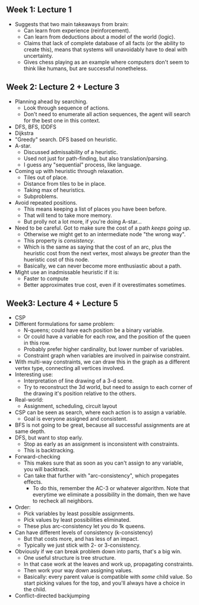 ## Week 1: Lecture 1

* Suggests that two main takeaways from brain:
    * Can learn from experience (reinforcement).
    * Can learn from deductions about a model of the world (logic).
    * Claims that lack of complete database of all facts (or the
      ability to create this), means that systems will unavoidably
      have to deal with uncertainty.
    * Gives chess playing as an example where computers don't seem to
      think like humans, but are successful nonetheless.

## Week 2: Lecture 2 + Lecture 3

* Planning ahead by searching.
    * Look through sequence of actions.
    * Don't need to enumerate all action sequences, the agent will
      search for the best one in this context.
* DFS, BFS, IDDFS
* Dijkstra
* "Greedy" search. DFS based on heuristic.
* A-star.
    * Discussed admissability of a heuristic.
    * Used not just for path-finding, but also translation/parsing.
    * I guess any "sequential" process, like language.
* Coming up with heuristic through relaxation.
    * Tiles out of place.
    * Distance from tiles to be in place.
    * Taking max of heuristics.
    * Subproblems.
* Avoid repeated positions.
    * This means keeping a list of places you have been before.
    * That will tend to take more memory.
    * But prolly not a lot more, if you're doing A-star...
* Need to be careful. Got to make sure the cost of a path *keeps going
  up*.
    * Otherwise we might get to an intermediate node "the wrong way".
    * This property is *consistency*.
    * Which is the same as saying that the cost of an arc, plus the
      heuristic cost from the next vertex, most always be *greater*
      than the hueristic cost of this node.
    * Basically, we can never become more enthusiastic about a path.
* Might use an inadmissable heuristic if it is:
    * Faster to compute
    * Better approximates true cost, even if it overestimates
      sometimes.

## Week3: Lecture 4 + Lecture 5

* CSP
* Different formulations for same problem:
    * N-queens; could have each position be a binary variable.
    * Or could have a variable for each row, and the position of the
      queen in this row.
    * Probably prefer higher cardinality, but lower number of
      variables.
    * Constraint graph when variables are involved in pairwise
      constraint.
* With multi-way constraints, we can draw this in the graph as a
  different vertex type, connecting all vertices involved.
* Interesting use:
    * Interpretation of line drawing of a 3-d scene.
    * Try to reconstruct the 3d world, but need to assign to each
      corner of the drawing it's position relative to the others.
* Real-world:
    * Assignment, scheduling, circuit layout
* CSP can be seen as search, where each action is to assign a
  variable.
    * Goal is everyone assigned and consistent.
* BFS is not going to be great, because all successful assignments are
  at same depth.
* DFS, but want to stop early.
    * Stop as early as an assignment is inconsistent with constraints.
    * This is backtracking.
* Forward-checking
    * This makes sure that as soon as you can't assign to any
      variable, you will backtrack.
    * Can take that further with "arc-consistency", which propegates
      effects.
        * To do this, remember the AC-3 or whatever algorithm. Note
          that everytime we eliminate a possibility in the domain,
          then we have to recheck all neighbors.
* Order:
    * Pick variables by least possible assignments.
    * Pick values by least possibilities eliminated.
    * These plus arc-consistency let you do 1k queens.
* Can have different levels of consistency (k-consistency)
    * But that costs more, and has less of an impact.
    * Typically we just stick with 2- or 3-consistency.
* Obviously if we can break problem down into parts, that's a big win.
    * One useful structure is tree structure.
    * In that case work at the leaves and work up, propagating
      constraints.
    * Then work your way down assigning values.
    * Basically: every parent value is compatible with *some* child
      value. So start picking values for the top, and you'll always
      have a choice in the child.
* Conflict-directed backjumping
